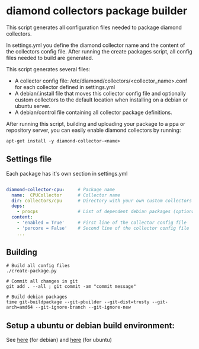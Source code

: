 # diamond collectors package builder

This script generates all configuration files needed to package diamond collectors.

In settings.yml you define the diamond collector name and the content of the collectors config file.
After running the create packages script, all config files needed to build are generated.

This script generates several files:
* A collector config file: /etc/diamond/collectors/<collector_name>.conf for each collector defined in settings.yml
* A debian/<package name>.install file that moves this collector config file and optionally custom collectors to the default location when installing on a debian or ubuntu server.
* A debian/control file containing all collector package definitions.

After running this script, building and uploading your package to a ppa or repository server, you can easily enable diamond collectors by running:

    apt-get install -y diamond-collector-<name>

## Settings file

Each package has it's own section in settings.yml
```yml

diamond-collector-cpu:     # Package name 
  name:  CPUCollector      # Collector name
  dir: collectors/cpu      # Directory with your own custom collectors (optional)
  deps: 
    - procps               # List of dependent debian packages (optional)
  content:            
    - 'enabled = True'     # First line of the collector config file
    - 'percore = False'    # Second line of the collector config file
    ...

```

## Building
    
    # Build all config files
    ./create-package.py

    # Commit all changes in git
    git add . --all ; git commit -am "commit message"

    # Build debian packages
    time git-buildpackage --git-pbuilder --git-dist=trusty --git-arch=amd64 --git-ignore-branch --git-ignore-new 


## Setup a ubuntu or debian build environment: 

See [here](https://gist.github.com/fliphess/c01298a307c5c23fcc56) (for debian)
and [here](https://gist.github.com/fliphess/9cffebbe8421189da931) (for ubuntu)

